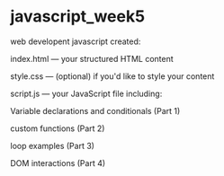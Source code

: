 # javascript_week5
web developent javascript
created:

index.html — your structured HTML content

style.css — (optional) if you'd like to style your content

script.js — your JavaScript file including:

Variable declarations and conditionals (Part 1)

 custom functions (Part 2)

loop examples (Part 3)

 DOM interactions (Part 4)



